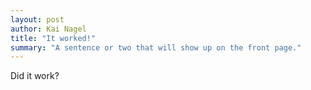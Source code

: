```yaml
---
layout: post
author: Kai Nagel
title: "It worked!"
summary: "A sentence or two that will show up on the front page."
---
```


Did it work?
